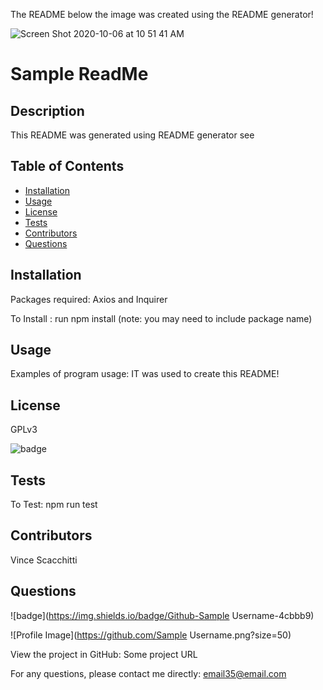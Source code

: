 The README below the image was created using the README generator!

![Screen Shot 2020-10-06 at 10 51 41 AM](https://user-images.githubusercontent.com/67161794/95218503-553c5800-07c2-11eb-9c6b-66642c9a46f7.png)

  # Sample ReadMe

  ## Description
  This README was generated using README generator see


  ## Table of Contents
  - [Installation](#installation)
  - [Usage](#usage)
  - [License](#license)
  - [Tests](#tests)
  - [Contributors](#contributors)
  - [Questions](#questions)

  ## Installation
  Packages required: Axios and Inquirer
  
 To Install : run npm install (note: you may need to include package name)

  ## Usage
  Examples of program usage: IT was used to create this README!

  ## License
  GPLv3
  
![badge](https://img.shields.io/badge/license-GPLv3-blue.svg)

  ## Tests
  To Test: npm run test

  ## Contributors
  Vince Scacchitti 

  ## Questions
  
![badge](https://img.shields.io/badge/Github-Sample Username-4cbbb9)
  
![Profile Image](https://github.com/Sample Username.png?size=50)
  
View the project in GitHub: Some project URL
  
For any questions, please contact me directly: email35@email.com

